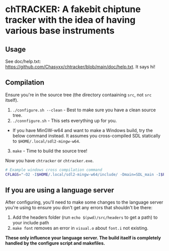 # chTRACKER: A fakebit chiptune tracker with the idea of having various base instruments

## Usage
See doc/help.txt: <https://github.com/Chasyxx/chtracker/blob/main/doc/help.txt>. It says hi!

## Compilation
Ensure you're in the source tree (the directory contaaining `src`, not `src` itself).
1. `./configure.sh --clean` - Best to make sure you have a clean source tree.
2. `./connfigure.sh` - This sets everything up for you.
 * If you have MinGW-w64 and want to make a Windows build, try the below command instead. It assumes you cross-compiled SDL statically to `$HOME/.local/sdl2-mingw-w64`.
3. `make` - Time to build the source tree!

Now you have `chtracker` or `chtracker.exe`.
```bash
# Example windows cross compilation command
CFLAGS="-O2 -I$HOME/.local/sdl2-mingw-w64/include/ -Dmain=SDL_main -I$PWD/src/headers -Wall -Wextra -Werror" LIBS="$($HOME/.local/sdl2-mingw-w64/bin/sdl2-config --libs) --static" CC=x86_64-w64-mingw32-gcc CXX=x86_64-w64-mingw32-g++ ./configure.sh --disable-sdl
```

## If you are using a language server
After configuring, you'll need to make some changes to the language server you're using to ensure you don't get any errors that shouldn't be there:
1. Add the headers folder (run `echo $(pwd)/src/headers` to get a path) to your include path
2. `make font` removes an error in `visual.o` about `font.i` not existing.

**These only influence your language server. The build itaelf is completely handled by the configure script and makefiles.**